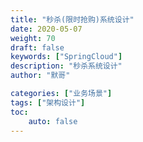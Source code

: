 ```yaml
--- 
title: "秒杀(限时抢购)系统设计"  
date: 2020-05-07
weight: 70  
draft: false  
keywords: ["SpringCloud"]  
description: "秒杀系统设计"  
author: "默哥"  

categories: ["业务场景"]
tags: ["架构设计"]
toc: 
    auto: false
---
```

